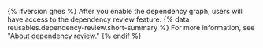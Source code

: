 {% ifversion ghes %}
After you enable the dependency graph, users will have access to the dependency review feature. {% data reusables.dependency-review.short-summary %} For more information, see "[About dependency review](/code-security/supply-chain-security/understanding-your-software-supply-chain/about-dependency-review)."
{% endif %}